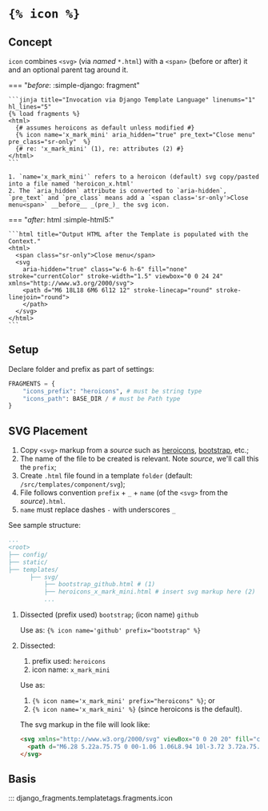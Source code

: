 # `{% icon %}`

## Concept

`icon` combines `<svg>` (via _named_ `*.html`) with a `<span>` (before or after) it and an optional parent tag around it.

=== "_before_: :simple-django: fragment"

    ```jinja title="Invocation via Django Template Language" linenums="1" hl_lines="5"
    {% load fragments %}
    <html>
      {# assumes heroicons as default unless modified #}
      {% icon name='x_mark_mini' aria_hidden="true" pre_text="Close menu" pre_class="sr-only"  %}
      {# re: 'x_mark_mini' (1), re: attributes (2) #}
    </html>
    ```

    1. `name='x_mark_mini'` refers to a heroicon (default) svg copy/pasted into a file named 'heroicon_x.html'
    2. The `aria_hidden` attribute is converted to `aria-hidden`, `pre_text` and `pre_class` means add a `<span class='sr-only'>Close menu<span>` __before__ _(pre_)_ the svg icon.

=== "_after_: html :simple-html5:"

    ```html title="Output HTML after the Template is populated with the Context."
    <html>
      <span class="sr-only">Close menu</span>
      <svg
        aria-hidden="true" class="w-6 h-6" fill="none" stroke="currentColor" stroke-width="1.5" viewbox="0 0 24 24" xmlns="http://www.w3.org/2000/svg">
        <path d="M6 18L18 6M6 6l12 12" stroke-linecap="round" stroke-linejoin="round">
        </path>
      </svg>
    </html>
    ```

## Setup

Declare folder and prefix as part of settings:

```py
FRAGMENTS = {
    "icons_prefix": "heroicons", # must be string type
    "icons_path": BASE_DIR / # must be Path type
}
```

## SVG Placement

1. Copy `<svg>` markup from a _source_ such as [heroicons](https://heroicons.com/), [bootstrap](https://icons.getbootstrap.com/), etc.;
2. The name of the file to be created is relevant. Note _source_, we'll call this the `prefix`;
3. Create `.html` file found in a template `folder` (default: `/src/templates/component/svg`);
4. File follows convention `prefix` + `_` + `name` (of the `<svg>` from the _source_)`.html`.
5. `name` must replace dashes `-` with underscores `_`

See sample structure:

```yaml title="Prefix of source, name of svg" linenums="1" hl_lines="7"
...
<root>
├── config/
├── static/
├── templates/
      ├── svg/
          ├── bootstrap_github.html # (1)
          ├── heroicons_x_mark_mini.html # insert svg markup here (2)
          ...
```

1. Dissected (prefix used) `bootstrap`; (icon name) `github`

      Use as: `{% icon name='github' prefix="bootstrap" %}`

2. Dissected:

      1. prefix used: `heroicons`
      2. icon name: `x_mark_mini`

      Use as:

      1. `{% icon name='x_mark_mini' prefix="heroicons" %}`; or
      2. `{% icon name='x_mark_mini' %}` (since heroicons is the default).

      The svg markup in the file will look like:

      ```html title="x_mark_mini from heroicons copy/pasted"
      <svg xmlns="http://www.w3.org/2000/svg" viewBox="0 0 20 20" fill="currentColor" class="w-5 h-5">
        <path d="M6.28 5.22a.75.75 0 00-1.06 1.06L8.94 10l-3.72 3.72a.75.75 0 101.06 1.06L10 11.06l3.72 3.72a.75.75 0 101.06-1.06L11.06 10l3.72-3.72a.75.75 0 00-1.06-1.06L10 8.94 6.28 5.22z" />
      </svg>
      ```

## Basis

::: django_fragments.templatetags.fragments.icon
